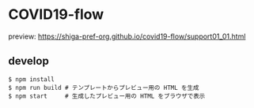 # COVID19-flow

preview: https://shiga-pref-org.github.io/covid19-flow/support01_01.html

## develop

```shell
$ npm install
$ npm run build # テンプレートからプレビュー用の HTML を生成
$ npm start     # 生成したプレビュー用の HTML をブラウザで表示
```
